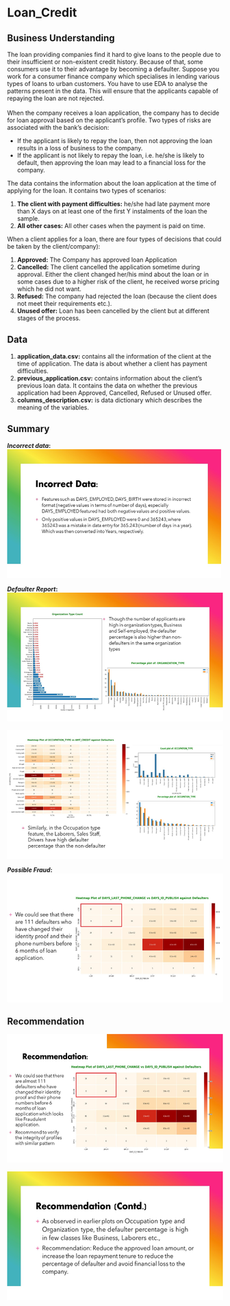 # Loan_Credit
## Business Understanding
The loan providing companies find it hard to give loans to the people due to their insufficient or non-existent credit history. Because of that, some consumers use it to their advantage by becoming a defaulter. Suppose you work for a consumer finance company which specialises in lending various types of loans to urban customers. You have to use EDA to analyse the patterns present in the data. This will ensure that the applicants capable of repaying the loan are not rejected.<br><br>
When the company receives a loan application, the company has to decide for loan approval based on the applicant’s profile. Two types of risks are associated with the bank’s decision:<br>
<ul>
<li>If the applicant is likely to repay the loan, then not approving the loan results in a loss of business to the company.</li>
<li>If the applicant is not likely to repay the loan, i.e. he/she is likely to default, then approving the loan may lead to a financial loss for the company.</li>
</ul>
The data contains the information about the loan application at the time of applying for the loan. It contains two types of scenarios:<br>
<ol>
  <li>
  <strong>The client with payment difficulties:</strong> he/she had late payment more than X days on at least one of the first Y instalments of the loan the sample.
  </li>
  <li>
    <strong>All other cases:</strong> All other cases when the payment is paid on time.
  </li>
</ol>
When a client applies for a loan, there are four types of decisions that could be taken by the client/company):<br>
<ol>
  <li><strong>Approved:</strong> The Company has approved loan Application</li>
  <li><strong>Cancelled:</strong> The client cancelled the application sometime during approval. Either the client changed her/his mind about the loan or in some cases due to a higher risk of the client, he received worse pricing which he did not want.</li>
  <li><strong>Refused:</strong> The company had rejected the loan (because the client does not meet their requirements etc.).</li>
  <li><strong>Unused offer:</strong>  Loan has been cancelled by the client but at different stages of the process.</li>
</ol>

## Data 
<ol>
  <li><strong>application_data.csv:</strong> contains all the information of the client at the time of application.
The data is about whether a client has payment difficulties.</li>
  <li><strong>previous_application.csv:</strong> contains information about the client’s previous loan data. It contains the data on whether the previous application had been Approved, Cancelled, Refused or Unused offer.</li>
  <li><strong>columns_description.csv:</strong> is data dictionary which describes the meaning of the variables.</li>
</ol>

## Summary
<strong>*Incorrect data*:</strong><br>
<img src="./images/incorrect_data.JPG" alt="incorrect_data" width="500" height="300">

<strong>*Defaulter Report*:</strong><br>
<img src="./images/defaulter_1.JPG" alt="defaulter_report_1" width="700" height="300">
<br><br>
<img src="./images/defaulter_2.JPG" alt="defaulter_report_2" width="700" height="300">

<strong>*Possible Fraud*:</strong><br>
<img src="./images/possible_fraud.JPG" alt="possible_fraud" width="700" height="300">

## Recommendation
<img src="./images/recommendation.JPG" alt="recommendation_1" width="700" height="300">
<br><br>
<img src="./images/recommendation_1.JPG" alt="recommendation_2" width="700" height="300">